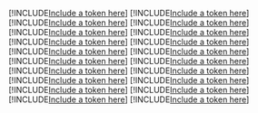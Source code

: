 [!INCLUDE[Include a token here](refs1533200704859/r1.md)]
[!INCLUDE[Include a token here](refs1533200704859/r2.md)]
[!INCLUDE[Include a token here](refs1533200704859/r3.md)]
[!INCLUDE[Include a token here](refs1533200704859/r4.md)]
[!INCLUDE[Include a token here](refs1533200704859/r5.md)]
[!INCLUDE[Include a token here](refs1533200704859/r6.md)]
[!INCLUDE[Include a token here](refs1533200704859/r7.md)]
[!INCLUDE[Include a token here](refs1533200704859/r8.md)]
[!INCLUDE[Include a token here](refs1533200704859/r9.md)]
[!INCLUDE[Include a token here](refs1533200704859/r10.md)]
[!INCLUDE[Include a token here](refs1533200704859/r11.md)]
[!INCLUDE[Include a token here](refs1533200704859/r12.md)]
[!INCLUDE[Include a token here](refs1533200704859/r13.md)]
[!INCLUDE[Include a token here](refs1533200704859/r14.md)]
[!INCLUDE[Include a token here](refs1533200704859/r15.md)]
[!INCLUDE[Include a token here](refs1533200704859/r16.md)]
[!INCLUDE[Include a token here](refs1533200704859/r17.md)]
[!INCLUDE[Include a token here](refs1533200704859/r18.md)]
[!INCLUDE[Include a token here](refs1533200704859/r19.md)]
[!INCLUDE[Include a token here](refs1533200704859/r20.md)]